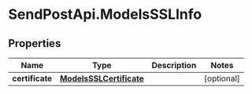 # SendPostApi.ModelsSSLInfo

## Properties
Name | Type | Description | Notes
------------ | ------------- | ------------- | -------------
**certificate** | [**ModelsSSLCertificate**](ModelsSSLCertificate.md) |  | [optional] 

